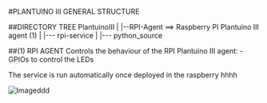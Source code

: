 #PLANTUINO III GENERAL STRUCTURE


##DIRECTORY TREE
PlantuinoIII
   |
   |--RPI-Agent   ==> Raspberry PI Plantuino III agent (1)
         |
	 |--- rpi-service
	 |
	 |--- python_source



##(1) RPI AGENT
Controls the behaviour of the RPI Plantuino III agent:
    - GPIOs to control the LEDs

The service is run automatically once deployed in the raspberry
hhhh


![Imageddd](./Diagrams/PlantuinoIII.pngpng "Text to show on mouseover")